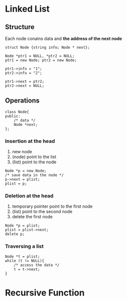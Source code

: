 # Linked List

## Structure

Each node conains data and **the address of the next node**
```
struct Node {string info; Node * next};

Node *ptr1 = NULL, *ptr2 = NULL;
ptr1 = new Node; ptr2 = new Node;

ptr1->info = "1";
ptr2->info = "2";

ptr1->next = ptr2;
ptr2->next = NULL;
```

## Operations

```
class Node{
public:
    /* data */
    Node *next;
};
```

### Insertion at the head

1. new node
2. (node) point to the list
3. (list) point to the node
```
Node *p = new Node;
/* save data in the node */
p->next = plist;
plist = p;
```

### Deletion at the head

1. temporary pointer point to the first node
2. (list) point to the second node
3. delete the first node
```
Node *p = plist;
plist = plist->next;
delete p;
```

### Traversing a list

```
Node *t = plist;
while (t != NULL){
    /* access the data */
    t = t->next;
}
```

# Recursive Function